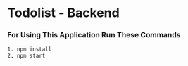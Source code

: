 # Todolist - Backend

### For Using This Application Run These Commands

```bash
1. npm install
2. npm start
```
